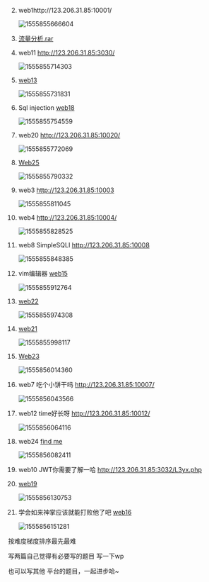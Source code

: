 2. web1http://123.206.31.85:10001/

   ![1555855666604](img/1555855666604.png)

3. [流量分析.rar]( https://new.bugku.com/upload/流量分析.rar)

   

4. web11 http://123.206.31.85:3030/

   ![1555855714303](img/1555855714303.png)

5. [web13](  http://123.206.31.85:10013/)

   ![1555855731831](img/1555855731831.png)

6. Sql injection  [web18](  http://123.206.31.85:10018/)

   ![1555855754559](img/1555855754559.png)

7. web20  http://123.206.31.85:10020/

   ![1555855772069](img/1555855772069.png)

8. [Web25](  http://123.206.31.85:10025/)

   ![1555855790332](img/1555855790332.png)

9. web3 http://123.206.31.85:10003

   ![1555855811045](img/1555855811045.png)

10. web4 http://123.206.31.85:10004/

    ![1555855828525](img/1555855828525.png)

11. web8  SimpleSQLI     http://123.206.31.85:10008

    ![1555855848385](img/1555855848385.png)

12. vim编辑器 [web15](  http://123.206.31.85:10015/)

    ![1555855912764](img/1555855912764.png)

13. [web22](  http://123.206.31.85:10022)

    ![1555855974308](img/1555855974308.png)

14. [web21]( http://123.206.31.85:10021/)

    ![1555855998117](img/1555855998117.png)

15. [Web23]( http://123.206.31.85:10023/)

    ![1555856014360](img/1555856014360.png)

16. web7 吃个小饼干吗  http://123.206.31.85:10007/

    ![1555856043566](img/1555856043566.png)

17. web12 time好长呀 http://123.206.31.85:10012/

    ![1555856064116](img/1555856064116.png)

18. web24 [  find me]( http://123.206.31.85:10024/)

    ![1555856082411](img/1555856082411.png)

19. web10 JWT你需要了解一哈  http://123.206.31.85:3032/L3yx.php

    

20. [web19]( http://123.206.31.85:10019/)

    ![1555856130753](img/1555856130753.png)

21. 学会如来神掌应该就能打败他了吧 [web16]( http://123.206.31.85:1616/)

    ![1555856151281](img/1555856151281.png)



按难度梯度排序最先最难

写两篇自己觉得有必要写的题目 写一下wp

也可以写其他 平台的题目，一起进步哈~
